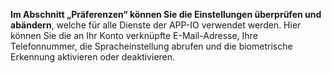 **Im Abschnitt „Präferenzen“ können Sie die Einstellungen überprüfen und abändern**, welche für alle Dienste der APP-IO verwendet werden. 
Hier können Sie die an Ihr Konto verknüpfte E-Mail-Adresse, Ihre Telefonnummer, die Spracheinstellung abrufen und die biometrische Erkennung aktivieren oder deaktivieren.
